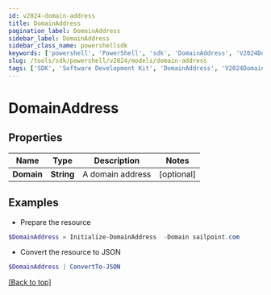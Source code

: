 ```yaml
---
id: v2024-domain-address
title: DomainAddress
pagination_label: DomainAddress
sidebar_label: DomainAddress
sidebar_class_name: powershellsdk
keywords: ['powershell', 'PowerShell', 'sdk', 'DomainAddress', 'V2024DomainAddress'] 
slug: /tools/sdk/powershell/v2024/models/domain-address
tags: ['SDK', 'Software Development Kit', 'DomainAddress', 'V2024DomainAddress']
---
```



# DomainAddress

## Properties

Name | Type | Description | Notes
------------ | ------------- | ------------- | -------------
**Domain** | **String** | A domain address | [optional] 

## Examples

- Prepare the resource
```powershell
$DomainAddress = Initialize-DomainAddress  -Domain sailpoint.com
```

- Convert the resource to JSON
```powershell
$DomainAddress | ConvertTo-JSON
```


[[Back to top]](#) 

